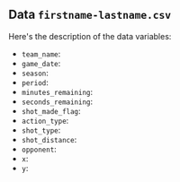 ## Data `firstname-lastname.csv`

Here's the description of the data variables:

- `team_name`:
- `game_date`:
- `season`:
- `period`:
- `minutes_remaining`:
- `seconds_remaining`:
- `shot_made_flag`:
- `action_type`:
- `shot_type`:
- `shot_distance`:
- `opponent`:
- `x`:
- `y`:
